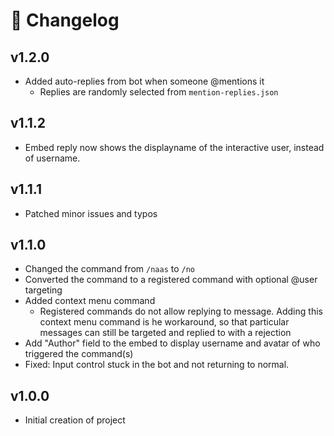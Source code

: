 # 📝 Changelog

## v1.2.0
- Added auto-replies from bot when someone @mentions it
  - Replies are randomly selected from `mention-replies.json`

## v1.1.2
- Embed reply now shows the displayname of the interactive user, instead of username.

## v1.1.1
- Patched minor issues and typos

## v1.1.0
- Changed the command from `/naas` to `/no`
- Converted the command to a registered command with optional @user targeting
- Added context menu command
  - Registered commands do not allow replying to message. Adding this context menu command is he workaround, so that particular messages can still be targeted and replied to with a rejection
- Add "Author" field to the embed to display username and avatar of who triggered the command(s)
- Fixed: Input control stuck in the bot and not returning to normal.

## v1.0.0
- Initial creation of project

